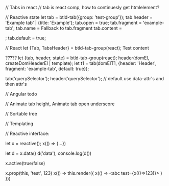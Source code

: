 // Tabs in react
// tab is react comp, how to continuesly get htmlelement?

// Reactive state
let tab = btld-tab({group: 'test-group'});
tab.header = 'Example tab' | {title: 'Example'};
tab.open = true;
tab.fragment = 'example-tab';
tab.name = Fallback to tab.fragment
tab.content = <div />;
tab.default = true;

// React
let {Tab, TabsHeader} = btld-tab-group(react);
<TabsHeader />
<Tab header='Example tab' fragment='example-tab' default={true}>
	Test content
</Tab>

?????
let {tab, header, state} = btld-tab-group(react);
header(domEl, createDomHeaderEl | template);
let t1 = tab(domElT1, {header: 'Header', fragment: 'example-tab', default: true});

tab('querySelector');
header('querySelector'); // default use data-attr's and then attr's

// Angular
todo

// Animate tab height, Animate tab open underscore

// Sortable tree


// Templating



// Reactive interface:

let x = reactive();
x(() => {...})

let d = x.data()
d('data'), console.log(d())

x.active(true/false)

x.prop(this, 'test', 123)
x(() => this.render(<test>{ x(() => <abc test={x(()=>123)}></abc> ) }</test>))


